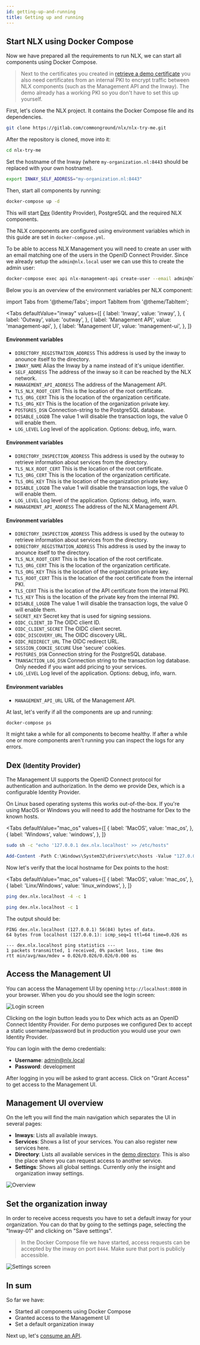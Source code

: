 ```yaml
---
id: getting-up-and-running
title: Getting up and running
---
```



## Start NLX using Docker Compose

Now we have prepared all the requirements to run NLX, we can start all components using Docker Compose.

> Next to the certificates you created in [retrieve a demo certificate](./retrieve-a-demo-certificate.md) you also need certificates from an internal PKI to encrypt traffic between NLX components (such as the Management API and the Inway). The demo already has a working PKI so you don't have to set this up yourself.

First, let's clone the NLX project. It contains the Docker Compose file and its dependencies.

```bash
git clone https://gitlab.com/commonground/nlx/nlx-try-me.git
```

After the repository is cloned, move into it:

```bash
cd nlx-try-me
```

Set the hostname of the Inway (where `my-organization.nl:8443` should be replaced with your own hostname).

```bash
export INWAY_SELF_ADDRESS="my-organization.nl:8443"
```

Then, start all components by running:

```bash
docker-compose up -d
```

This will start [Dex](https://github.com/dexidp/dex) (Identity Provider), PostgreSQL and the required NLX components.

The NLX components are configured using environment variables which in this guide are set in `docker-compose.yml`.

To be able to access NLX Management you will need to create an user with an email matching one of the users in the OpenID Connect Provider.
Since we already setup the `admin@nlx.local` user we can use this to create the admin user:

```bash
docker-compose exec api nlx-management-api create-user --email admin@nlx.local --role admin
```

Below you is an overview of the environment variables per NLX component:

import Tabs from '@theme/Tabs';
import TabItem from '@theme/TabItem';

<Tabs
  defaultValue="inway"
  values={[
    { label: 'Inway', value: 'inway', },
    { label: 'Outway', value: 'outway', },
    { label: 'Management API', value: 'management-api', },
    { label: 'Management UI', value: 'management-ui', },
  ]}
>
<TabItem value="inway">

#### Environment variables

- `DIRECTORY_REGISTRATION_ADDRESS` This address is used by the inway to anounce itself to the directory.
- `INWAY_NAME` Alias the Inway by a name instead of it's unique identifier.
- `SELF_ADDRESS` The address of the inway so it can be reached by the NLX network.
- `MANAGEMENT_API_ADDRESS` The address of the Management API.
- `TLS_NLX_ROOT_CERT` This is the location of the root certificate.
- `TLS_ORG_CERT` This is the location of the organization certificate.
- `TLS_ORG_KEY` This is the location of the organization private key.
- `POSTGRES_DSN` Connection-string to the PostgreSQL database.
- `DISABLE_LOGDB` The value 1 will disable the transaction logs, the value 0 will enable them.
- `LOG_LEVEL` Log level of the application. Options: debug, info, warn.

</TabItem>

<TabItem value="outway">

#### Environment variables

- `DIRECTORY_INSPECTION_ADDRESS` This address is used by the outway to retrieve information about services from the directory.
- `TLS_NLX_ROOT_CERT` This is the location of the root certificate.
- `TLS_ORG_CERT` This is the location of the organization certificate.
- `TLS_ORG_KEY` This is the location of the organization private key.
- `DISABLE_LOGDB` The value 1 will disable the transaction logs, the value 0 will enable them.
- `LOG_LEVEL` Log level of the application. Options: debug, info, warn.
- `MANAGEMENT_API_ADDRESS` The address of the NLX Management API.

</TabItem>

<TabItem value="management-api">

#### Environment variables

- `DIRECTORY_INSPECTION_ADDRESS` This address is used by the outway to retrieve information about services from the directory.
- `DIRECTORY_REGISTRATION_ADDRESS` This address is used by the inway to anounce itself to the directory.
- `TLS_NLX_ROOT_CERT` This is the location of the root certificate.
- `TLS_ORG_CERT` This is the location of the organization certificate.
- `TLS_ORG_KEY` This is the location of the organization private key.
- `TLS_ROOT_CERT` This is the location of the root certificate from the internal PKI.
- `TLS_CERT` This is the location of the API certificate from the internal PKI.
- `TLS_KEY` This is the location of the private key from the internal PKI.
- `DISABLE_LOGDB` The value 1 will disable the transaction logs, the value 0 will enable them.
- `SECRET_KEY` Secret key that is used for signing sessions.
- `OIDC_CLIENT_ID` The OIDC client ID.
- `OIDC_CLIENT_SECRET` The OIDC client secret.
- `OIDC_DISCOVERY_URL` The OIDC discovery URL.
- `OIDC_REDIRECT_URL` The OIDC redirect URL.
- `SESSION_COOKIE_SECURE` Use 'secure' cookies.
- `POSTGRES_DSN` Connection string for the PostgreSQL database.
- `TRANSACTION_LOG_DSN` Connection string to the transaction log database. Only needed if you want add pricing to your services.
- `LOG_LEVEL` Log level of the application. Options: debug, info, warn.

</TabItem>

<TabItem value="management-ui">

#### Environment variables

- `MANAGEMENT_API_URL` URL of the Management API.

</TabItem>
</Tabs>

At last, let's verify if all the components are up and running:

```
docker-compose ps
```

It might take a while for all components to become healthy.
If after a while one or more components aren't running you can inspect the logs for any errors.


## Dex <small>(Identity Provider)</small>

The Management UI supports the OpenID Connect protocol for authentication and authorization.
In the demo we provide Dex, which is a configurable Identity Provider.

On Linux based operating systems this works out-of-the-box.
If you're using MacOS or Windows you will need to add the hostname for Dex to the known hosts.

<Tabs
  defaultValue="mac_os"
  values={[
    { label: 'MacOS', value: 'mac_os', },
    { label: 'Windows', value: 'windows', },
  ]}
>

<TabItem value="mac_os">

```bash
sudo sh -c "echo '127.0.0.1 dex.nlx.localhost' >> /etc/hosts"
```

</TabItem>

<TabItem value="windows">

```powershell
Add-Content -Path C:\Windows\System32\drivers\etc\hosts -Value "127.0.0.1`tdex.nlx.localhost" -Force
```

</TabItem>
</Tabs>

Now let's verify that the local hostname for Dex points to the host:

<Tabs
  defaultValue="mac_os"
  values={[
    { label: 'MacOS', value: 'mac_os', },
    { label: 'Linx/Windows', value: 'linux_windows', },
  ]}
>
<TabItem value="linux_windows">

```bash
ping dex.nlx.localhost -4 -c 1
```

</TabItem>

<TabItem value="mac_os">

```bash
ping dex.nlx.localhost -c 1
```

</TabItem>
</Tabs>

The output should be:
```
PING dex.nlx.localhost (127.0.0.1) 56(84) bytes of data.
64 bytes from localhost (127.0.0.1): icmp_seq=1 ttl=64 time=0.026 ms

--- dex.nlx.localhost ping statistics ---
1 packets transmitted, 1 received, 0% packet loss, time 0ms
rtt min/avg/max/mdev = 0.026/0.026/0.026/0.000 ms
```

## Access the Management UI

You can access the Management UI by opening `http://localhost:8080` in your browser.
When you do you should see the login screen:

![Login screen](/img/nlx-management-login-screen.png "Login screen")

Clicking on the login button leads you to Dex which acts as an OpenID Connect Identity Provider.
For demo purposes we configured Dex to accept a static username/password but in production you would use your own Identity Provider.

You can login with the demo credentials:

- **Username**: admin@nlx.local
- **Password**: development

After logging in you will be asked to grant access.
Click on "Grant Access" to get access to the Management UI.


## Management UI overview

On the left you will find the main navigation which separates the UI in several pages:

- **Inways**: Lists all available inways.
- **Services**: Shows a list of your services. You can also register new services here.
- **Directory**: Lists all available services in the [demo directory](https://directory.demo.nlx.io/). This is also the place where you can request access to another service.
- **Settings**: Shows all global settings. Currently only the insight and organization inway settings.

![Overview](/img/nlx-management-overview.png "Overview")


## Set the organization inway

In order to receive access requests you have to set a default inway for your organization.
You can do that by going to the settings page, selecting the "Inway-01" and clicking on "Save settings".

> In the Docker Compose file we have started, access requests can be accepted by the inway
on port `8444`. Make sure that port is publicly accessible.


![Settings screen](/img/nlx-management-settings-screen.png "Settings screen")


## In sum

So far we have:
- Started all components using Docker Compose
- Granted access to the Management UI
- Set a default organization inway

Next up, let's [consume an API](./consume-an-api.md).
